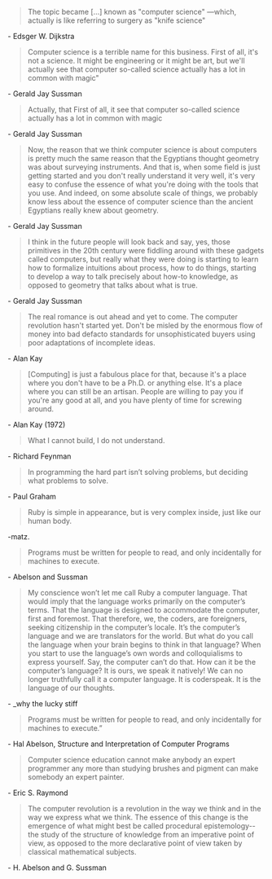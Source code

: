 > The topic became [...] known as "computer science" —which, actually is like referring to surgery as "knife science"

\- Edsger W. Dijkstra

> Computer science is a terrible name for this business.  First of all, it's not a science. It might be engineering or it might be art, but we'll actually
> see that computer so-called science actually has a lot in common with magic"

\-  Gerald Jay Sussman

> Actually, that First of all, it see that computer so-called science actually has a lot in common with magic

\- Gerald Jay Sussman

> Now, the reason that we think computer science is about computers is pretty much the same reason that the Egyptians thought geometry was about surveying instruments. And that is, when some field is just getting started and you don't really understand it very well, it's very easy to confuse the essence of what you're doing with the tools that you use. And indeed, on some absolute scale of things, we probably know less about the essence of computer science than the ancient Egyptians really knew about geometry.

\- Gerald Jay Sussman

> I think in the future people will look back and say, yes, those primitives in the 20th century were fiddling around with these gadgets called computers, but really what they were doing is starting to learn how to formalize intuitions about process, how to do things, starting to develop a way to talk precisely about how-to knowledge, as opposed to geometry that talks about what is true.

\- Gerald Jay Sussman

> The real romance is out ahead and yet to come. The computer revolution hasn't started yet. Don't be misled by the enormous flow of money into bad defacto standards for unsophisticated buyers using poor adaptations of incomplete ideas.

\- Alan Kay

> [Computing] is just a fabulous place for that, because it's a place where you don't have to be a Ph.D. or anything else. It's a place where you can still be an artisan. People are willing to pay you if you're any good at all, and you have plenty of time for screwing around.

\- Alan Kay (1972)

> What I cannot build, I do not understand.

\- Richard Feynman

> In programming the hard part isn’t solving problems, but deciding what problems to solve.

\- Paul Graham

> Ruby is simple in appearance, but is very complex inside, just like our human body.

\-matz.

> Programs must be written for people to read, and only incidentally for machines to execute.

\- Abelson and Sussman

> My conscience won’t let me call Ruby a computer language. That would imply that the language works primarily on the computer’s terms. That the language is designed to accommodate the computer, first and foremost. That therefore, we, the coders, are foreigners, seeking citizenship in the computer’s locale. It’s the computer’s language and we are translators for the world.
> But what do you call the language when your brain begins to think in that language? When you start to use the language’s own words and colloquialisms to express yourself. Say, the computer can’t do that. How can it be the computer’s language? It is ours, we speak it natively!
> We can no longer truthfully call it a computer language. It is coderspeak. It is the language of our thoughts.

\- \_why the lucky stiff

> Programs must be written for people to read, and only incidentally for machines to execute.”

\- Hal Abelson, Structure and Interpretation of Computer Programs

> Computer science education cannot make anybody an expert programmer any more than studying brushes and pigment can make somebody an expert painter.

\- Eric S. Raymond

> The computer revolution is a revolution in the way we think and in the way we express what we think. The essence of this change is the emergence of what might best be called procedural epistemology--the study of the structure of knowledge from an imperative point of view, as opposed to the more declarative point of view taken by classical mathematical subjects.

\- H. Abelson and G. Sussman
